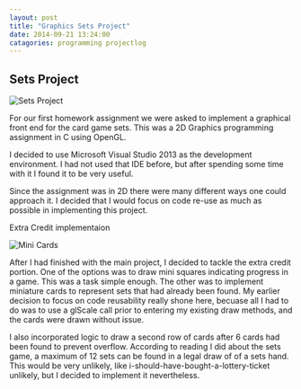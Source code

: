 ```yaml
---
layout: post
title: "Graphics Sets Project"
date: 2014-09-21 13:24:00
catagories: programming projectlog
---
```


## Sets Project

![Sets Project]({{}}/images/sets.jpg)

For our first homework assignment we were asked to implement a graphical front end for the card game sets. This was a 2D Graphics programming assignment in C using OpenGL.

I decided to use Microsoft Visual Studio 2013 as the development environment. I had not used that IDE before, but after spending some time with it I found it to be very useful.

Since the assignment was in 2D there were many different ways one could approach it. I decided that I would focus on code re-use as much as possible in implementing this project.

Extra Credit implementaion

![Mini Cards]({{}}/images/sets_ec.jpg)

After I had finished with the main project, I decided to tackle the extra credit portion. One of the options was to draw mini squares indicating progress in a game. This was a task simple enough. The other was to implement miniature cards to represent sets that had already been found. My earlier decision to focus on code reusability really shone here, becuase all I had to do was to use a glScale call prior to entering my existing draw methods, and the cards were drawn without issue.

I also incorporated logic to draw a second row of cards after 6 cards had been found to prevent overflow. According to reading I did about the sets game, a maximum of 12 sets can be found in a legal draw of of a sets hand. This would be very unlikely, like i-should-have-bought-a-lottery-ticket unlikely, but I decided to implement it nevertheless.